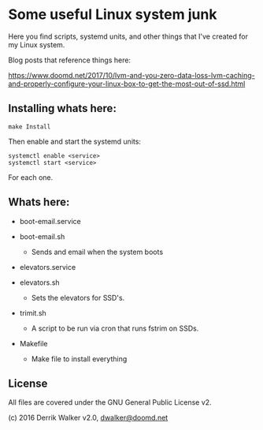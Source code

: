 # Some useful Linux system junk

Here you find scripts, systemd units, and other things that I've created for my Linux system.

Blog posts that reference things here:

https://www.doomd.net/2017/10/lvm-and-you-zero-data-loss-lvm-caching-and-properly-configure-your-linux-box-to-get-the-most-out-of-ssd.html

## Installing whats here:

```
make Install
```
Then enable and start the systemd units:

```
systemctl enable <service>
systemctl start <service>
```
For each one.

## Whats here:
- boot-email.service
- boot-email.sh
    - Sends and email when the system boots


- elevators.service
- elevators.sh  
  - Sets the elevators for SSD's.


- trimit.sh
  - A script to be run via cron that runs fstrim on SSDs.


- Makefile
  - Make file to install everything

## License

All files are covered under the GNU General Public License v2.

(c) 2016 Derrik Walker v2.0, dwalker@doomd.net
